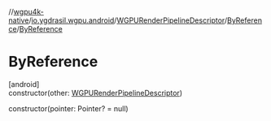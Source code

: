 //[wgpu4k-native](../../../../index.md)/[io.ygdrasil.wgpu.android](../../index.md)/[WGPURenderPipelineDescriptor](../index.md)/[ByReference](index.md)/[ByReference](-by-reference.md)

# ByReference

[android]\
constructor(other: [WGPURenderPipelineDescriptor](../index.md))

constructor(pointer: Pointer? = null)